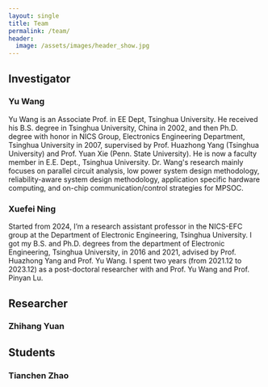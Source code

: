 ```yaml
---
layout: single
title: Team
permalink: /team/
header:
  image: /assets/images/header_show.jpg
---
```


## Investigator

### Yu Wang

Yu Wang is an Associate Prof. in EE Dept, Tsinghua University. He received his B.S. degree in Tsinghua University, China in 2002, and then Ph.D. degree with honor in NICS Group, Electronics Engineering Department, Tsinghua University in 2007, supervised by Prof. Huazhong Yang (Tsinghua University) and Prof. Yuan Xie (Penn. State University). He is now a faculty member in E.E. Dept., Tsinghua University. Dr. Wang's research mainly focuses on parallel circuit analysis, low power system design methodology, reliability-aware system design methodology, application specific hardware computing, and on-chip communication/control strategies for MPSOC.

### Xuefei Ning

Started from 2024, I’m a research assistant professor in the NICS-EFC group at the Department of Electronic Engineering, Tsinghua University. I got my B.S. and Ph.D. degrees from the department of Electronic Engineering, Tsinghua University, in 2016 and 2021, advised by Prof. Huazhong Yang and Prof. Yu Wang. I spent two years (from 2021.12 to 2023.12) as a post-doctoral researcher with and Prof. Yu Wang and Prof. Pinyan Lu.

## Researcher

### Zhihang Yuan



## Students

### Tianchen Zhao
